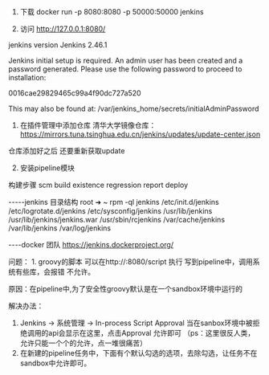 1. 下载
docker run -p 8080:8080 -p 50000:50000 jenkins

2. 访问 
http://127.0.0.1:8080/


jenkins version
Jenkins 2.46.1


Jenkins initial setup is required. An admin user has been created and a password generated.
Please use the following password to proceed to installation:

0016cae29829465c99a4f90dc727a520

This may also be found at: /var/jenkins_home/secrets/initialAdminPassword

1. 在插件管理中添加仓库
清华大学镜像仓库：
https://mirrors.tuna.tsinghua.edu.cn/jenkins/updates/update-center.json

仓库添加好之后 还要重新获取update

2. 安装pipeline模块

构建步骤
scm	build	existence	regression	report	deploy




-----jenkins 目录结构
root ➜  ~ rpm -ql jenkins
/etc/init.d/jenkins
/etc/logrotate.d/jenkins
/etc/sysconfig/jenkins
/usr/lib/jenkins
/usr/lib/jenkins/jenkins.war
/usr/sbin/rcjenkins
/var/cache/jenkins
/var/lib/jenkins
/var/log/jenkins


----docker 团队
https://jenkins.dockerproject.org/



问题：
1.
groovy的脚本 可以在http://<jenkins>:8080/script 执行
写到pipeline中，调用系统有些库，会报错 不允许。

原因：在pipeline中,为了安全性groovy默认是在一个sandbox环境中运行的

解决办法：
1. Jenkins -> 系统管理 -> In-process Script Approval 当在sanbox环境中被拒绝调用的api会显示在这里，点击Approval 允许即可  （ps：这里很反人类，允许只能一个个的允许，点一堆很痛苦）
2. 在新建的pipeline任务中，下面有个默认勾选的选项，去除勾选，让任务不在sandbox中允许即可。